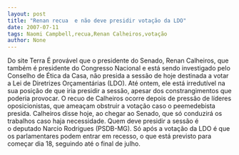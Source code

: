 ```yaml
---
layout: post
title: "Renan recua  e não deve presidir votação da LDO"
date: 2007-07-11
tags: Naomi Campbell,recua,Renan Calheiros,votação
author: None
---
```

Do site Terra
&Eacute; prov&aacute;vel que o presidente do Senado, Renan Calheiros, que tamb&eacute;m &eacute; presidente do Congresso Nacional e est&aacute; sendo investigado pelo Conselho de &Eacute;tica da Casa, n&atilde;o presida a sess&atilde;o de hoje destinada a votar a Lei de Diretrizes Or&ccedil;ament&aacute;rias (LDO). At&eacute; ontem, ele est&aacute; irredut&iacute;vel na sua posi&ccedil;&atilde;o de que iria presidir a sess&atilde;o, apesar dos constrangimentos que poderia provocar.
O recuo de Calheiros ocorre depois de&nbsp;press&atilde;o de l&iacute;deres oposicionistas, que amea&ccedil;am obstruir a vota&ccedil;&atilde;o caso o peemedebista presida. Calheiros&nbsp;disse hoje, ao chegar ao Senado,&nbsp;que s&oacute; conduzir&aacute; os trabalhos caso haja necessidade. Quem deve&nbsp;presidir a sess&atilde;o &eacute; o&nbsp;deputado Narcio Rodrigues (PSDB-MG).
S&oacute; ap&oacute;s a&nbsp;vota&ccedil;&atilde;o da LDO &eacute; que os parlamentares podem entrar em recesso, o que est&aacute; previsto para come&ccedil;ar dia 18, seguindo at&eacute; o final de julho.
 